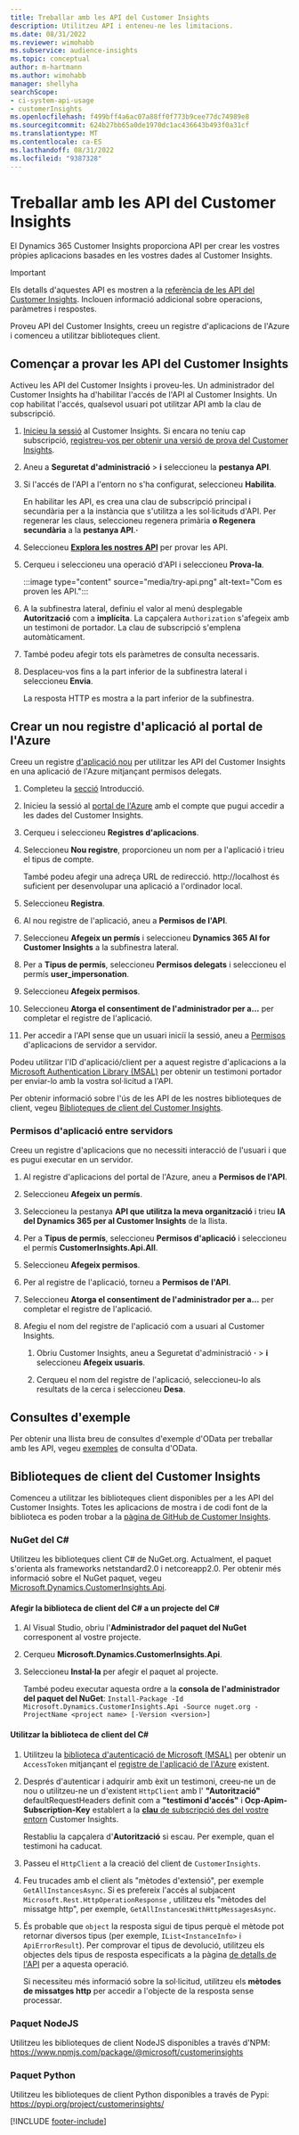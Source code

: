 ```yaml
---
title: Treballar amb les API del Customer Insights
description: Utilitzeu API i enteneu-ne les limitacions.
ms.date: 08/31/2022
ms.reviewer: wimohabb
ms.subservice: audience-insights
ms.topic: conceptual
author: m-hartmann
ms.author: wimohabb
manager: shellyha
searchScope:
- ci-system-api-usage
- customerInsights
ms.openlocfilehash: f499bff4a6ac07a88ff0f773b9cee77dc74989e8
ms.sourcegitcommit: 624b27bb65a0de1970dc1ac436643b493f0a31cf
ms.translationtype: MT
ms.contentlocale: ca-ES
ms.lasthandoff: 08/31/2022
ms.locfileid: "9387328"
---
```

# <a name="work-with-customer-insights-apis"></a>Treballar amb les API del Customer Insights

El Dynamics 365 Customer Insights proporciona API per crear les vostres pròpies aplicacions basades en les vostres dades al Customer Insights.

> [!IMPORTANT]
> Els detalls d'aquestes API es mostren a la [referència de les API del Customer Insights](https://developer.ci.ai.dynamics.com/api-details#api=CustomerInsights). Inclouen informació addicional sobre operacions, paràmetres i respostes.

Proveu API del Customer Insights, creeu un registre d'aplicacions de l'Azure i comenceu a utilitzar biblioteques client.

## <a name="get-started-trying-the-customer-insights-apis"></a>Començar a provar les API del Customer Insights

Activeu les API del Customer Insights i proveu-les. Un administrador del Customer Insights ha d'habilitar l'accés de l'API al Customer Insights. Un cop habilitat l'accés, qualsevol usuari pot utilitzar API amb la clau de subscripció.

1. [Inicieu la sessió](https://home.ci.ai.dynamics.com) al Customer Insights. Si encara no teniu cap subscripció, [registreu-vos per obtenir una versió de prova del Customer Insights](https://aka.ms/tryci).

1. Aneu a **Seguretat d'administració** > **i** seleccioneu la **pestanya API**.

1. Si l'accés de l'API a l'entorn no s'ha configurat, seleccioneu **Habilita**.

   En habilitar les API, es crea una clau de subscripció principal i secundària per a la instància que s'utilitza a les sol·licituds d'API. Per regenerar les claus, seleccioneu regenera primària **o Regenera secundària** a la **pestanya API**.**·**

1. Seleccioneu [**Explora les nostres API**](https://developer.ci.ai.dynamics.com/api-details#api=CustomerInsights&operation=Get-all-instances) per provar les API.

1. Cerqueu i seleccioneu una operació d'API i seleccioneu **Prova-la**.

   :::image type="content" source="media/try-api.png" alt-text="Com es proven les API.":::

1. A la subfinestra lateral, definiu el valor al menú desplegable **Autorització** com a **implícita**. La capçalera `Authorization` s'afegeix amb un testimoni de portador. La clau de subscripció s'emplena automàticament.
  
1. També podeu afegir tots els paràmetres de consulta necessaris.

1. Desplaceu-vos fins a la part inferior de la subfinestra lateral i seleccioneu **Envia**.

   La resposta HTTP es mostra a la part inferior de la subfinestra.

## <a name="create-a-new-app-registration-in-the-azure-portal"></a>Crear un nou registre d'aplicació al portal de l'Azure

Creeu un registre [d'aplicació nou](/graph/auth-register-app-v2) per utilitzar les API del Customer Insights en una aplicació de l'Azure mitjançant permisos delegats.

1. Completeu la [secció](#get-started-trying-the-customer-insights-apis) Introducció.

1. Inicieu la sessió al [portal de l'Azure](https://portal.azure.com) amb el compte que pugui accedir a les dades del Customer Insights.

1. Cerqueu i seleccioneu **Registres d'aplicacions**.

1. Seleccioneu **Nou registre**, proporcioneu un nom per a l'aplicació i trieu el tipus de compte.

   També podeu afegir una adreça URL de redirecció. http://localhost és suficient per desenvolupar una aplicació a l'ordinador local.

1. Seleccioneu **Registra**.

1. Al nou registre de l'aplicació, aneu a **Permisos de l'API**.

1. Seleccioneu **Afegeix un permís** i seleccioneu **Dynamics 365 AI for Customer Insights** a la subfinestra lateral.

1. Per a **Tipus de permís**, seleccioneu **Permisos delegats** i seleccioneu el permís **user_impersonation**.

1. Seleccioneu **Afegeix permisos**.

1. Seleccioneu **Atorga el consentiment de l'administrador per a...** per completar el registre de l'aplicació.

1. Per accedir a l'API sense que un usuari iniciï la sessió, aneu a [Permisos](#server-to-server-application-permissions) d'aplicacions de servidor a servidor.

Podeu utilitzar l'ID d'aplicació/client per a aquest registre d'aplicacions a la [Microsoft Authentication Library (MSAL)](/azure/active-directory/develop/msal-overview) per obtenir un testimoni portador per enviar-lo amb la vostra sol·licitud a l'API.

<!-- :::image type="content" source="media/grant-admin-consent.gif" alt-text="How to grant admin consent."::: -->

Per obtenir informació sobre l'ús de les API de les nostres biblioteques de client, vegeu [Biblioteques de client del Customer Insights](#customer-insights-client-libraries).

### <a name="server-to-server-application-permissions"></a>Permisos d'aplicació entre servidors

Creeu un registre d'aplicacions que no necessiti interacció de l'usuari i que es pugui executar en un servidor.

1. Al registre d'aplicacions del portal de l'Azure, aneu a **Permisos de l'API**.

1. Seleccioneu **Afegeix un permís**.

1. Seleccioneu la pestanya **API que utilitza la meva organització** i trieu **IA del Dynamics 365 per al Customer Insights** de la llista.

1. Per a **Tipus de permís**, seleccioneu **Permisos d'aplicació** i seleccioneu el permís **CustomerInsights.Api.All**.

1. Seleccioneu **Afegeix permisos**.

1. Per al registre de l'aplicació, torneu a **Permisos de l'API**.

1. Seleccioneu **Atorga el consentiment de l'administrador per a...** per completar el registre de l'aplicació.

   <!--  :::image type="content" source="media/grant-admin-consent.gif" alt-text="How to grant admin consent."::: -->

1. Afegiu el nom del registre de l'aplicació com a usuari al Customer Insights.

   1. Obriu Customer Insights, aneu a Seguretat d'administració **·** > **i** seleccioneu **Afegeix usuaris**.

   1. Cerqueu el nom del registre de l'aplicació, seleccioneu-lo als resultats de la cerca i seleccioneu **Desa**.

## <a name="sample-queries"></a>Consultes d'exemple

Per obtenir una llista breu de consultes d'exemple d'OData per treballar amb les API, vegeu [exemples](odata-examples.md) de consulta d'OData.

## <a name="customer-insights-client-libraries"></a>Biblioteques de client del Customer Insights

Comenceu a utilitzar les biblioteques client disponibles per a les API del Customer Insights. Totes les aplicacions de mostra i de codi font de la biblioteca es poden trobar a la [pàgina de GitHub de Customer Insights](https://github.com/microsoft/Dynamics365-CustomerInsights-Client-Libraries).

### <a name="c-nuget"></a>NuGet del C#

Utilitzeu les biblioteques client C# de NuGet.org. Actualment, el paquet s'orienta als frameworks netstandard2.0 i netcoreapp2.0. Per obtenir més informació sobre el NuGet paquet, vegeu [Microsoft.Dynamics.CustomerInsights.Api](https://www.nuget.org/packages/Microsoft.Dynamics.CustomerInsights.Api/).

#### <a name="add-the-c-client-library-to-a-c-project"></a>Afegir la biblioteca de client del C# a un projecte del C#

1. Al Visual Studio, obriu l'**Administrador del paquet del NuGet** corresponent al vostre projecte.

1. Cerqueu **Microsoft.Dynamics.CustomerInsights.Api**.

1. Seleccioneu **Instal·la** per afegir el paquet al projecte.

   També podeu executar aquesta ordre a la **consola de l'administrador del paquet del NuGet**: `Install-Package -Id Microsoft.Dynamics.CustomerInsights.Api -Source nuget.org -ProjectName <project name> [-Version <version>]`

   <!--  :::image type="content" source="media/visual-studio-nuget-package.gif" alt-text="Add NuGet package to Visual Studio project."::: -->

#### <a name="use-the-c-client-library"></a>Utilitzar la biblioteca de client del C#

1. Utilitzeu la [biblioteca d'autenticació de Microsoft (MSAL)](/azure/active-directory/develop/msal-overview) per obtenir un `AccessToken` mitjançant el [registre de l'aplicació de l'Azure](#create-a-new-app-registration-in-the-azure-portal) existent.

1. Després d'autenticar i adquirir amb èxit un testimoni, creeu-ne un de nou o utilitzeu-ne un d'existent `HttpClient` amb l' **"Autorització"** defaultRequestHeaders definit com a **"testimoni d'accés"** i **Ocp-Apim-Subscription-Key** establert a la [**clau** de subscripció des del vostre entorn](#get-started-trying-the-customer-insights-apis) Customer Insights.   

   Restabliu la capçalera d'**Autorització** si escau. Per exemple, quan el testimoni ha caducat.

1. Passeu el `HttpClient` a la creació del client de `CustomerInsights`.

   <!--   :::image type="content" source="media/httpclient-sample.png" alt-text="Sample of httpclient."::: -->

1. Feu trucades amb el client als "mètodes d'extensió", per exemple `GetAllInstancesAsync`. Si es prefereix l'accés al subjacent `Microsoft.Rest.HttpOperationResponse` , utilitzeu els "mètodes del missatge http", per exemple, `GetAllInstancesWithHttpMessagesAsync`.

1. És probable que `object` la resposta sigui de tipus perquè el mètode pot retornar diversos tipus (per exemple, `IList<InstanceInfo>` i `ApiErrorResult`). Per comprovar el tipus de devolució, utilitzeu els objectes dels tipus de resposta especificats a la pàgina [de detalls de l'API](https://developer.ci.ai.dynamics.com/api-details#api=CustomerInsights) per a aquesta operació.

   Si necessiteu més informació sobre la sol·licitud, utilitzeu els **mètodes de missatges http** per accedir a l'objecte de la resposta sense processar.

### <a name="nodejs-package"></a>Paquet NodeJS

Utilitzeu les biblioteques de client NodeJS disponibles a través d'NPM: https://www.npmjs.com/package/@microsoft/customerinsights

### <a name="python-package"></a>Paquet Python

Utilitzeu les biblioteques de client Python disponibles a través de Pypi: https://pypi.org/project/customerinsights/

[!INCLUDE [footer-include](includes/footer-banner.md)]
